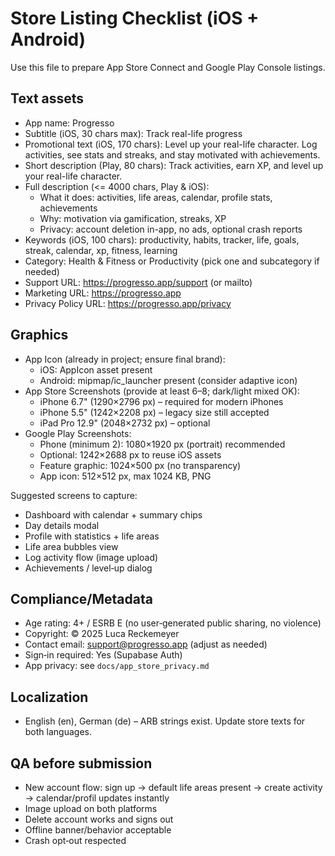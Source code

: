 # Store Listing Checklist (iOS + Android)

Use this file to prepare App Store Connect and Google Play Console listings.

## Text assets
- App name: Progresso
- Subtitle (iOS, 30 chars max): Track real-life progress
- Promotional text (iOS, 170 chars): Level up your real-life character. Log activities, see stats and streaks, and stay motivated with achievements.
- Short description (Play, 80 chars): Track activities, earn XP, and level up your real-life character.
- Full description (<= 4000 chars, Play & iOS):
  - What it does: activities, life areas, calendar, profile stats, achievements
  - Why: motivation via gamification, streaks, XP
  - Privacy: account deletion in-app, no ads, optional crash reports
- Keywords (iOS, 100 chars): productivity, habits, tracker, life, goals, streak, calendar, xp, fitness, learning
- Category: Health & Fitness or Productivity (pick one and subcategory if needed)
- Support URL: https://progresso.app/support (or mailto)
- Marketing URL: https://progresso.app
- Privacy Policy URL: https://progresso.app/privacy

## Graphics
- App Icon (already in project; ensure final brand):
  - iOS: AppIcon asset present
  - Android: mipmap/ic_launcher present (consider adaptive icon)
- App Store Screenshots (provide at least 6–8; dark/light mixed OK):
  - iPhone 6.7" (1290×2796 px) – required for modern iPhones
  - iPhone 5.5" (1242×2208 px) – legacy size still accepted
  - iPad Pro 12.9" (2048×2732 px) – optional
- Google Play Screenshots:
  - Phone (minimum 2): 1080×1920 px (portrait) recommended
  - Optional: 1242×2688 px to reuse iOS assets
  - Feature graphic: 1024×500 px (no transparency)
  - App icon: 512×512 px, max 1024 KB, PNG

Suggested screens to capture:
- Dashboard with calendar + summary chips
- Day details modal
- Profile with statistics + life areas
- Life area bubbles view
- Log activity flow (image upload)
- Achievements / level‑up dialog

## Compliance/Metadata
- Age rating: 4+ / ESRB E (no user‑generated public sharing, no violence)
- Copyright: © 2025 Luca Reckemeyer
- Contact email: support@progresso.app (adjust as needed)
- Sign‑in required: Yes (Supabase Auth)
- App privacy: see `docs/app_store_privacy.md`

## Localization
- English (en), German (de) – ARB strings exist. Update store texts for both languages.

## QA before submission
- New account flow: sign up → default life areas present → create activity → calendar/profil updates instantly
- Image upload on both platforms
- Delete account works and signs out
- Offline banner/behavior acceptable
- Crash opt‑out respected